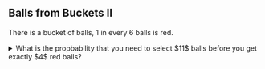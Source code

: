 ## Balls from Buckets II

There is a bucket of balls, $1$ in every $6$ balls is red.  
<details>
  ${4 + 7 - 1 \choose 7} \left(\dfrac{1}{6}\right)^4 \left(\dfrac{5}{6}\right)^7 \approx .0258$
  <summary>What is the propbability that you need to select $11$ balls before you get exactly $4$ red balls?</summary>
</details>


